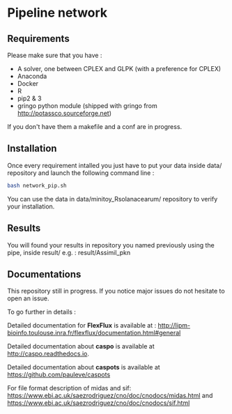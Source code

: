 # Pipeline network

## Requirements
Please make sure that you have : 
- A solver, one between CPLEX and GLPK (with a preference for CPLEX)
- Anaconda
- Docker 
- R 
- pip2 & 3 
- gringo python module (shipped with gringo from http://potassco.sourceforge.net)

If you don't have them a makefile and a conf are in progress.

## Installation

Once every requirement intalled you just have to put your data inside data/ repository and launch the following command line : 

```sh
bash network_pip.sh
```
You can use the data in data/minitoy_Rsolanacearum/ repository to verify your installation.


## Results 

You will found your results in repository you named previously using the pipe, inside result/ e.g. : result/Assimil_pkn

## Documentations 
This repository still in progress. If you notice major issues do not hesitate to open an issue. 

To go further in details : 

Detailed documentation for **FlexFlux** is available at : http://lipm-bioinfo.toulouse.inra.fr/flexflux/documentation.html#general

Detailed documentation about **caspo** is available at http://caspo.readthedocs.io.

Detailed documentation about **caspots** is available at https://github.com/pauleve/caspots

For file format description of midas and sif: https://www.ebi.ac.uk/saezrodriguez/cno/doc/cnodocs/midas.html and https://www.ebi.ac.uk/saezrodriguez/cno/doc/cnodocs/sif.html
